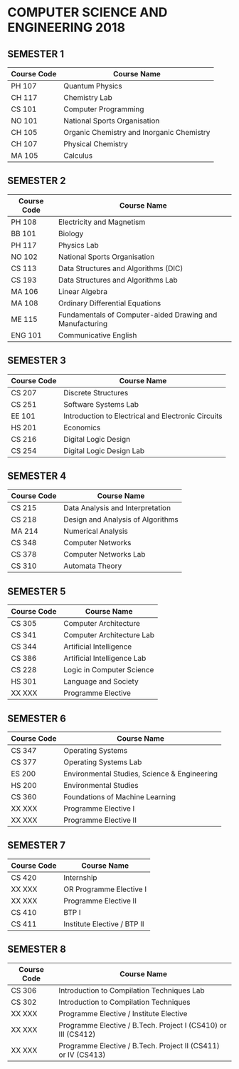 # COMPUTER SCIENCE AND ENGINEERING 2018

## SEMESTER 1
| Course Code | Course Name                       |
|-------------|-----------------------------------|
| PH 107      | Quantum Physics                   |
| CH 117      | Chemistry Lab                     |
| CS 101      | Computer Programming              |
| NO 101      | National Sports Organisation      |
| CH 105      | Organic Chemistry and Inorganic Chemistry |
| CH 107      | Physical Chemistry                |
| MA 105      | Calculus                          |

## SEMESTER 2
| Course Code | Course Name                               |
|-------------|-------------------------------------------|
| PH 108      | Electricity and Magnetism                 |
| BB 101      | Biology                                   |
| PH 117      | Physics Lab                               |
| NO 102      | National Sports Organisation              |
| CS 113      | Data Structures and Algorithms (DIC)      |
| CS 193      | Data Structures and Algorithms Lab        |
| MA 106      | Linear Algebra                            |
| MA 108      | Ordinary Differential Equations           |
| ME 115      | Fundamentals of Computer-aided Drawing and Manufacturing |
| ENG 101     | Communicative English                     |

## SEMESTER 3
| Course Code | Course Name                             |
|-------------|-----------------------------------------|
| CS 207      | Discrete Structures                     |
| CS 251      | Software Systems Lab                    |
| EE 101      | Introduction to Electrical and Electronic Circuits |
| HS 201      | Economics                               |
| CS 216      | Digital Logic Design                    |
| CS 254      | Digital Logic Design Lab                |

## SEMESTER 4
| Course Code | Course Name                       |
|-------------|-----------------------------------|
| CS 215      | Data Analysis and Interpretation  |
| CS 218      | Design and Analysis of Algorithms |
| MA 214      | Numerical Analysis                |
| CS 348      | Computer Networks                 |
| CS 378      | Computer Networks Lab             |
| CS 310      | Automata Theory                   |

## SEMESTER 5
| Course Code | Course Name                       |
|-------------|-----------------------------------|
| CS 305      | Computer Architecture             |
| CS 341      | Computer Architecture Lab         |
| CS 344      | Artificial Intelligence           |
| CS 386      | Artificial Intelligence Lab       |
| CS 228      | Logic in Computer Science         |
| HS 301      | Language and Society              |
| XX XXX      | Programme Elective                |

## SEMESTER 6
| Course Code | Course Name                                           |
|-------------|-------------------------------------------------------|
| CS 347      | Operating Systems                                     |
| CS 377      | Operating Systems Lab                                 |
| ES 200      | Environmental Studies, Science & Engineering          |
| HS 200      | Environmental Studies                                 |
| CS 360      | Foundations of Machine Learning                       |
| XX XXX      | Programme Elective I                                  |
| XX XXX      | Programme Elective II                                 |

## SEMESTER 7
| Course Code | Course Name                          |
|-------------|--------------------------------------|
| CS 420      | Internship                           |
| XX XXX      | OR Programme Elective I              |
| XX XXX      | Programme Elective II                |
| CS 410      | BTP I                                |
| CS 411      | Institute Elective / BTP II          |

## SEMESTER 8
| Course Code | Course Name                                      |
|-------------|--------------------------------------------------|
| CS 306      | Introduction to Compilation Techniques Lab       |
| CS 302      | Introduction to Compilation Techniques           |
| XX XXX      | Programme Elective / Institute Elective          |
| XX XXX      | Programme Elective / B.Tech. Project I (CS410) or III (CS412) |
| XX XXX      | Programme Elective / B.Tech. Project II (CS411) or IV (CS413) |
